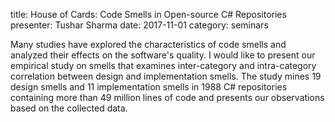 title: House of Cards: Code Smells in Open-source C# Repositories
presenter: Tushar Sharma
date: 2017-11-01
category: seminars

Many studies have explored the characteristics of code smells and
analyzed their effects on the software's quality. I would like to
present our empirical study on smells that examines inter-category and
intra-category correlation between design and implementation smells. The
study mines 19 design smells and 11 implementation smells in 1988 C#
repositories containing more than 49 million lines of code and presents
our observations based on the collected data.

